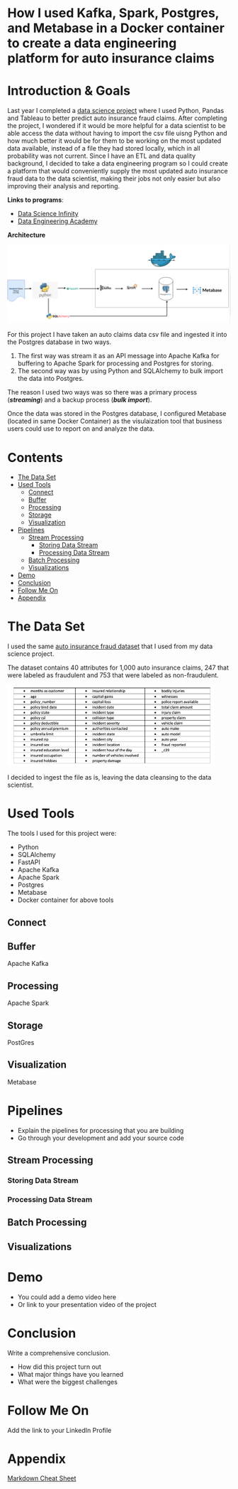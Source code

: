 
# How I used Kafka, Spark, Postgres, and Metabase in a Docker container to create a data engineering platform for auto insurance claims


# Introduction & Goals
Last year I completed a 
<a href="https://georgeanndata.github.io/2021/08/01/insurance_fraud_detection.html">data science project</a> where I used Python, Pandas and Tableau to better predict auto insurance fraud claims. After completing the project, I wondered if it would be more helpful for a data scientist to be able access the data without having to import the csv file uisng Python and how much better it would be for them to be working on the most updated data available, instead of a file they had stored locally, which in all probability was not current.  Since I have an ETL and data quality background, I decided to take  a data engineering program so I could create a platform that would conveniently supply the most updated auto insurance fraud data to the data scientist, making their jobs not only easier but also improving their analysis and reporting.  

__Links to programs__:
* <a href="https://data-science-infinity.teachable.com/">Data Science Infinity</a>
* <a href="https://learndataengineering.com">Data Engineering Academy</a>

__Architecture__


![](images/insurance_project_architecture_.png)



For this project I have taken an auto claims data csv file and ingested it into the Postgres database in two ways.  

1. The first way was stream it as an API message into Apache Kafka for buffering to Apache Spark for processing and Postgres for storing. 
2. The second way was by using Python and SQLAlchemy to bulk import the data into Postgres.

The reason I used two ways was so there was a primary process (__<em>streaming</em>__) and a backup process (__<em>bulk import</em>__). 

Once the data was stored in the Postgres database, I configured Metabase (located in same Docker Container) as the visulaization tool that business users could use to report on and analyze the data.



# Contents

- [The Data Set](#the-data-set)
- [Used Tools](#used-tools)
  - [Connect](#connect)
  - [Buffer](#buffer)
  - [Processing](#processing)
  - [Storage](#storage)
  - [Visualization](#visualization)
- [Pipelines](#pipelines)
  - [Stream Processing](#stream-processing)
    - [Storing Data Stream](#storing-data-stream)
    - [Processing Data Stream](#processing-data-stream)
  - [Batch Processing](#batch-processing)
  - [Visualizations](#visualizations)
- [Demo](#demo)
- [Conclusion](#conclusion)
- [Follow Me On](#follow-me-on)
- [Appendix](#appendix)


# The Data Set

I used the same [auto insurance fraud dataset](data/insurance_claims.csv) that I used from my data science project.  

The dataset contains 40 attributes for 1,000 auto insurance claims, 247 that were labeled as fraudulent and 753 that were labeled as non-fraudulent. 

![](images/data_points_in_file.png)

I decided to ingest the file as is, leaving the data cleansing to the data scientist. 

# Used Tools

The tools I used for this project were:

* Python
* SQLAlchemy
* FastAPI
* Apache Kafka
* Apache Spark
* Postgres
* Metabase 
* Docker container for above tools 

## Connect
## Buffer
Apache Kafka
## Processing
Apache Spark
## Storage
PostGres
## Visualization
Metabase

# Pipelines
- Explain the pipelines for processing that you are building
- Go through your development and add your source code

## Stream Processing
### Storing Data Stream
### Processing Data Stream
## Batch Processing
## Visualizations

# Demo
- You could add a demo video here
- Or link to your presentation video of the project

# Conclusion
Write a comprehensive conclusion.
- How did this project turn out
- What major things have you learned
- What were the biggest challenges

# Follow Me On
Add the link to your LinkedIn Profile

# Appendix

[Markdown Cheat Sheet](https://github.com/adam-p/markdown-here/wiki/Markdown-Cheatsheet)
